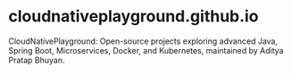 # cloudnativeplayground.github.io
CloudNativePlayground: Open-source projects exploring advanced Java, Spring Boot, Microservices, Docker, and Kubernetes, maintained by Aditya Pratap Bhuyan.
